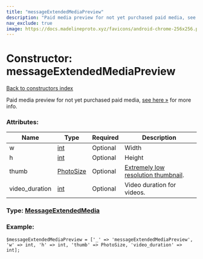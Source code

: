 ```yaml
---
title: "messageExtendedMediaPreview"
description: "Paid media preview for not yet purchased paid media, see here » for more info."
nav_exclude: true
image: https://docs.madelineproto.xyz/favicons/android-chrome-256x256.png
---
```

# Constructor: messageExtendedMediaPreview  
[Back to constructors index](/API_docs/constructors/index.html)



Paid media preview for not yet purchased paid media, [see here »](https://core.telegram.org/api/paid-media) for more info.

### Attributes:

| Name     |    Type       | Required | Description |
|----------|---------------|----------|-------------|
|w|[int](/API_docs/types/int.html) | Optional|Width|
|h|[int](/API_docs/types/int.html) | Optional|Height|
|thumb|[PhotoSize](/API_docs/types/PhotoSize.html) | Optional|[Extremely low resolution thumbnail](https://core.telegram.org/api/files#stripped-thumbnails).|
|video\_duration|[int](/API_docs/types/int.html) | Optional|Video duration for videos.|



### Type: [MessageExtendedMedia](/API_docs/types/MessageExtendedMedia.html)


### Example:

```
$messageExtendedMediaPreview = ['_' => 'messageExtendedMediaPreview', 'w' => int, 'h' => int, 'thumb' => PhotoSize, 'video_duration' => int];
```  

